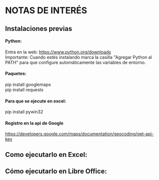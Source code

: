 # NOTAS DE INTERÉS

## Instalaciones previas  
#### Python:
Entra en la web: https://www.python.org/downloads  
Importante: Cuando estés instalando marca la casilla "Agregar Python al PATH" para que configure automáticamente las variables de entorno.  

#### Paquetes:  
pip install googlemaps  
pip install requests

#### Para que se ejecute en excel:  
pip install pywin32

#### Registro en la api de Google  
https://developers.google.com/maps/documentation/geocoding/get-api-key






## Como ejecutarlo en Excel:  





## Cómo ejecutarlo en Libre Office:  

